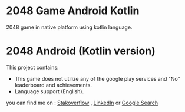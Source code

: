 # 2048 Game Android Kotlin  
2048 game in native platform using kotlin language. 

# 2048 Android (Kotlin version)
This project contains:
- This game does not utilize any of the google play services and "No" leaderboard and achievements.
- Language support (English). 

you can find me on : <a href="https://stackoverflow.com/users/7200297/agilanbu?tab=profile">Stakoverflow</a> , <a href="https://www.linkedin.com/in/agil-anbu-765571160/">LinkedIn</a> or <a href="https://www.google.com/search?ei=gYEGYLbGDdSR4-EP2t2g8A4&q=agil+anbu&oq=agil+anbu&gs_lcp=CgZwc3ktYWIQAzICCAA6BAgAEA1Q-mpY03Rgy3doAHAAeAGAAcACiAGsDJIBBzAuNi4wLjKYAQCgAQGqAQdnd3Mtd2l6wAEB&sclient=psy-ab&ved=0ahUKEwj2itistKfuAhXUyDgGHdouCO4Q4dUDCA0&uact=5">Google Search</a>
